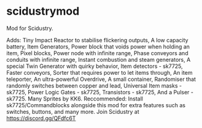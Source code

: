 # scidustrymod

Mod for Scidustry.

Adds:
    Tiny Impact Reactor to stabilise flickering outputs,
    A low capacity battery,
    Item Generators,
    Power block that voids power when holding an item,
    Pixel blocks,
    Power node with infinite range,
    Phase conveyors and conduits with infinite range,
    Instant combustion and steam generators,
    A special Twin Generator with quirky behavior,
    Item detectors - sk7725,
    Faster conveyors,
    Sorter that requires power to let items through,
    An item teleporter,
    An ultra-powerful Overdrive,
    A small container,
    Randomiser that randomly switches between copper and lead,
    Universal Item masks - sk7725,
    Power Logic Gates - sk7725,
    Transistors - sk7725,
    And a Pulser - sk7725.
    Many Sprites by KK6.
Reccommended: Install sk7725/Commandblocks alongside this mod for extra features such as switches, buttons, and many more.
Join Scidustry at https://discord.gg/QFdfc6T
